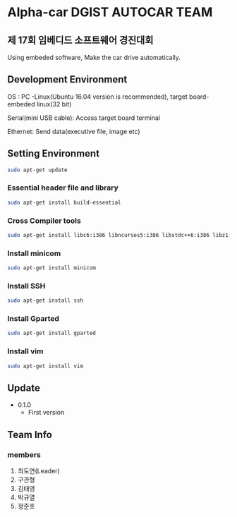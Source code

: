 Alpha-car DGIST AUTOCAR TEAM
=============
제 17회 임베디드 소프트웨어 경진대회
---------------

Using embeded software, Make the car drive automatically.


## Development Environment

OS : PC -Linux(Ubuntu 16.04 version is recommended), target board-embeded linux(32 bit)


Serial(mini USB cable): Access target board terminal


Ethernet: Send data(executive file, image etc)


## Setting Environment
```sh
sudo apt-get update
```

### Essential header file and library
```sh
sudo apt-get install build-essential
```

### Cross Compiler tools
```sh
sudo apt-get install libc6:i386 libncurses5:i386 libstdc++6:i386 libz1:i386
```

### Install minicom
```sh
sudo apt-get install minicom
```

### Install SSH
```sh
sudo apt-get install ssh
```

### Install Gparted
```sh
sudo apt-get install gparted
```

### Install vim
```sh
sudo apt-get install vim
```

## Update 

* 0.1.0
	* First version

## Team Info

### members
1. 최도연(Leader)
2. 구관형
3. 김태영
4. 박규열
5. 정준호


